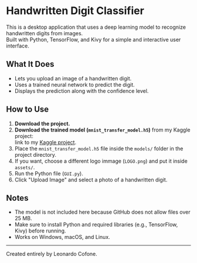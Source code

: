 # Handwritten Digit Classifier

This is a desktop application that uses a deep learning model to recognize handwritten digits from images.  
Built with Python, TensorFlow, and Kivy for a simple and interactive user interface.

## What It Does

- Lets you upload an image of a handwritten digit.
- Uses a trained neural network to predict the digit.
- Displays the prediction along with the confidence level.

## How to Use

1. **Download the project.**
2. **Download the trained model (`mnist_transfer_model.h5`)** from my Kaggle project:  
   link to my [Kaggle project](https://www.kaggle.com/code/zlatan599/handwritten-digit-recognition).
3. Place the `mnist_transfer_model.h5` file inside the `models/` folder in the project directory.
4. If you want, choose a different logo immage (`LOGO.png`) and put it inside `assets/`.
5. Run the Python file (`GUI.py`).
6. Click "Upload Image" and select a photo of a handwritten digit.

## Notes

- The model is not included here because GitHub does not allow files over 25 MB.
- Make sure to install Python and required libraries (e.g., TensorFlow, Kivy) before running.
- Works on Windows, macOS, and Linux.

---

Created entirely by Leonardo Cofone.
